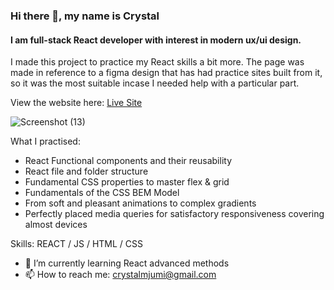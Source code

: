 ### Hi there 👋, my name is Crystal
#### I am full-stack React developer with interest in modern ux/ui design.
I made this project to practice my React skills a bit more. The page was made in reference to a figma design that has had  practice sites built from it, so it was the most suitable incase I needed help with a particular part. 

View the website here: [Live Site](https://crystalym.github.io/Restaurant/)

![Screenshot (13)](https://user-images.githubusercontent.com/100612086/164009986-cbf379a0-ea69-4e22-8b12-6ba217a70fb6.png)

What I practised:

- React Functional components and their reusability
- React file and folder structure
- Fundamental CSS properties to master flex & grid
- Fundamentals of the CSS BEM Model
- From soft and pleasant animations to complex gradients
- Perfectly placed media queries for satisfactory responsiveness covering almost devices

Skills: REACT / JS / HTML / CSS

- 🌱 I’m currently learning React advanced methods 
- 📫 How to reach me: crystalmjumi@gmail.com 

